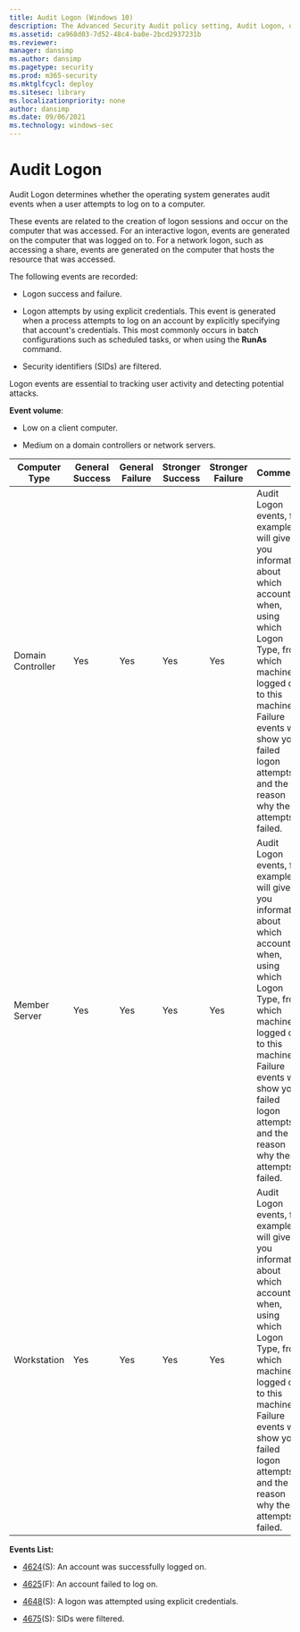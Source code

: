 ```yaml
---
title: Audit Logon (Windows 10)
description: The Advanced Security Audit policy setting, Audit Logon, determines if audit events are generated when a user attempts to log on to a computer.
ms.assetid: ca968d03-7d52-48c4-ba0e-2bcd2937231b
ms.reviewer: 
manager: dansimp
ms.author: dansimp
ms.pagetype: security
ms.prod: m365-security
ms.mktglfcycl: deploy
ms.sitesec: library
ms.localizationpriority: none
author: dansimp
ms.date: 09/06/2021
ms.technology: windows-sec
---
```


# Audit Logon


Audit Logon determines whether the operating system generates audit events when a user attempts to log on to a computer.

These events are related to the creation of logon sessions and occur on the computer that was accessed. For an interactive logon, events are generated on the computer that was logged on to. For a network logon, such as accessing a share, events are generated on the computer that hosts the resource that was accessed.

The following events are recorded:

-   Logon success and failure.

-   Logon attempts by using explicit credentials. This event is generated when a process attempts to log on an account by explicitly specifying that account's credentials. This most commonly occurs in batch configurations such as scheduled tasks, or when using the **RunAs** command.

-   Security identifiers (SIDs) are filtered.

Logon events are essential to tracking user activity and detecting potential attacks.

**Event volume**:

-   Low on a client computer.

-   Medium on a domain controllers or network servers.

| Computer Type     | General Success | General Failure | Stronger Success | Stronger Failure | Comments                                                                                                                                                                                                                                                          |
|-------------------|-----------------|-----------------|------------------|------------------|-------------------------------------------------------------------------------------------------------------------------------------------------------------------------------------------------------------------------------------------------------------------|
| Domain Controller | Yes             | Yes             | Yes              | Yes              | Audit Logon events, for example, will give you information about which account, when, using which Logon Type, from which machine logged on to this machine.<br>Failure events will show you failed logon attempts and the reason why these attempts failed. |
| Member Server     | Yes             | Yes             | Yes              | Yes              | Audit Logon events, for example, will give you information about which account, when, using which Logon Type, from which machine logged on to this machine.<br>Failure events will show you failed logon attempts and the reason why these attempts failed. |
| Workstation       | Yes             | Yes             | Yes              | Yes              | Audit Logon events, for example, will give you information about which account, when, using which Logon Type, from which machine logged on to this machine.<br>Failure events will show you failed logon attempts and the reason why these attempts failed. |

**Events List:**

-   [4624](event-4624.md)(S): An account was successfully logged on.

-   [4625](event-4625.md)(F): An account failed to log on.

-   [4648](event-4648.md)(S): A logon was attempted using explicit credentials.

-   [4675](event-4675.md)(S): SIDs were filtered.

